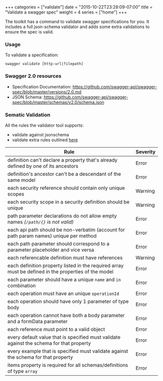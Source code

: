+++
categories = ["validate"]
date = "2015-10-22T23:28:09-07:00"
title = "Validate a swagger spec"
weight = 4
series = ["home"]
+++

The toolkit has a command to validate swagger specifications for you.
It includes a full json-schema validator and adds some extra validations to ensure the spec is valid.

<!--more-->

### Usage

To validate a specification:

```
swagger validate [http-url|filepath]
```

### Swagger 2.0 resources

* Specification Documentation: https://github.com/swagger-api/swagger-spec/blob/master/versions/2.0.md
* JSON Schema: https://github.com/swagger-api/swagger-spec/blob/master/schemas/v2.0/schema.json

### Sematic Validation

All the rules the validator tool supports:

*	validate against jsonschema
*	validate extra rules outlined [here](https://github.com/apigee-127/sway/blob/master/docs/versions/2.0.md#semantic-validation)

Rule | Severity
-----|---------
definition can't declare a property that's already defined by one of its ancestors | Error
definition's ancestor can't be a descendant of the same model | Error
each security reference should contain only unique scopes | Warning
each security scope in a security definition should be unique | Warning
path parameter declarations do not allow empty names _(`/path/{}` is not valid)_ | Error
each api path should be non-verbatim (account for path param names) unique per method | Error
each path parameter should correspond to a parameter placeholder and vice versa | Error
each referencable definition must have references | Warning
each definition property listed in the required array must be defined in the properties of the model | Error
each parameter should have a unique `name` and `in` combination | Error
each operation must have an unique `operationId` | Error
each operation should have only 1 parameter of type body | Error
each operation cannot have both a body parameter and a formData parameter | Error
each reference must point to a valid object | Error
every default value that is specified must validate against the schema for that property | Error
every example that is specified must validate against the schema for that property | Error
items property is required for all schemas/definitions of type `array` | Error
